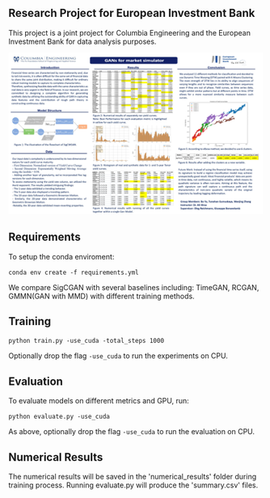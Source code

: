 ## Research Project for European Investment Bank
This project is a joint project for Columbia Engineering and the European Investment Bank for data analysis purposes.

![Poster](github/poster.jpg)



## Requirements

To setup the conda enviroment:

```setup
conda env create -f requirements.yml
```


We compare SigCGAN with several baselines including: TimeGAN, RCGAN, GMMN(GAN with MMD) with different training methods.


## Training

```train
python train.py -use_cuda -total_steps 1000
```
Optionally drop the flag ```-use_cuda``` to run the experiments on CPU.


## Evaluation

To evaluate models on different metrics and GPU, run:

```eval
python evaluate.py -use_cuda
```
As above, optionally drop the flag ```-use_cuda``` to run the evaluation on CPU.

## Numerical Results

The numerical results will be saved in the 'numerical_results' folder during training process. Running evaluate.py will produce the 'summary.csv' files.
